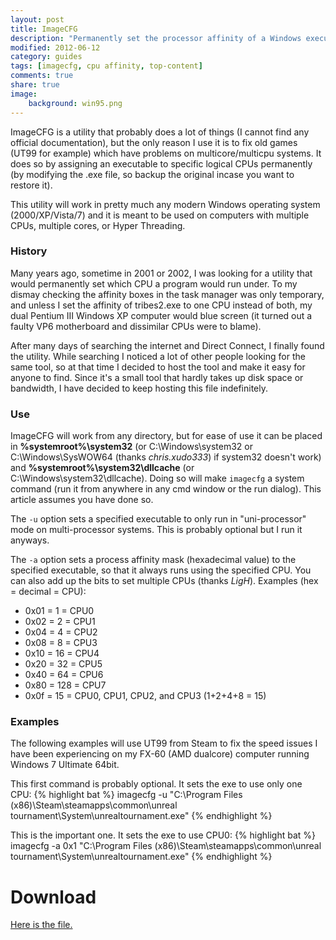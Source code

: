 ```yaml
---
layout: post
title: ImageCFG
description: "Permanently set the processor affinity of a Windows executable."
modified: 2012-06-12
category: guides
tags: [imagecfg, cpu affinity, top-content]
comments: true
share: true
image:
    background: win95.png
---
```


ImageCFG is a utility that probably does a lot of things (I cannot find any official documentation), but the only
reason I use it is to fix old games (UT99 for example) which have problems on multicore/multicpu systems. It does so by
assigning an executable to specific logical CPUs permanently (by modifying the .exe file, so backup the original incase
you want to restore it).

This utility will work in pretty much any modern Windows operating system (2000/XP/Vista/7) and it is meant to be used
on computers with multiple CPUs, multiple cores, or Hyper Threading.

### History

Many years ago, sometime in 2001 or 2002, I was looking for a utility that would permanently set which CPU a program
would run under. To my dismay checking the affinity boxes in the task manager was only temporary, and unless I set the
affinity of tribes2.exe to one CPU instead of both, my dual Pentium III Windows XP computer would blue screen (it
turned out a faulty VP6 motherboard and dissimilar CPUs were to blame).

After many days of searching the internet and Direct Connect, I finally found the utility. While searching I noticed a
lot of other people looking for the same tool, so at that time I decided to host the tool and make it easy for anyone
to find. Since it's a small tool that hardly takes up disk space or bandwidth, I have decided to keep hosting this file
indefinitely.

### Use

ImageCFG will work from any directory, but for ease of use it can be placed in **%systemroot%\system32** (or
C:\Windows\system32 or C:\Windows\SysWOW64 (thanks <cite>chris.xudo333</cite>) if system32 doesn't work) and
**%systemroot%\system32\dllcache** (or C:\Windows\system32\dllcache). Doing so will make `imagecfg` a system command
(run it from anywhere in any cmd window or the run dialog). This article assumes you have done so.

The `-u` option sets a specified executable to only run in "uni-processor" mode on multi-processor systems. This is
probably optional but I run it anyways.

The `-a` option sets a process affinity mask (hexadecimal value) to the specified executable, so that it always runs
using the specified CPU. You can also add up the bits to set multiple CPUs (thanks <cite>LigH</cite>). Examples (hex =
decimal = CPU):

* 0x01 = 1 = CPU0
* 0x02 = 2 = CPU1
* 0x04 = 4 = CPU2
* 0x08 = 8 = CPU3
* 0x10 = 16 = CPU4
* 0x20 = 32 = CPU5
* 0x40 = 64 = CPU6
* 0x80 = 128 = CPU7
* 0x0f = 15 = CPU0, CPU1, CPU2, and CPU3 (1+2+4+8 = 15)

### Examples

The following examples will use UT99 from Steam to fix the speed issues I have been experiencing on my FX-60 (AMD
dualcore) computer running Windows 7 Ultimate 64bit.

This first command is probably optional. It sets the exe to use only one CPU:
{% highlight bat %}
imagecfg -u "C:\Program Files (x86)\Steam\steamapps\common\unreal tournament\System\unrealtournament.exe"
{% endhighlight %}

This is the important one. It sets the exe to use CPU0:
{% highlight bat %}
imagecfg -a 0x1 "C:\Program Files (x86)\Steam\steamapps\common\unreal tournament\System\unrealtournament.exe"
{% endhighlight %}

# Download

<div markdown="0"><a href="{{ site.url }}/binaries/Imagecfg.zip" class="btn">Here is the file.</a></div>

